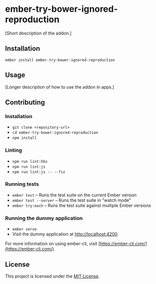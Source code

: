 ember-try-bower-ignored-reproduction
==============================================================================

[Short description of the addon.]

Installation
------------------------------------------------------------------------------

```
ember install ember-try-bower-ignored-reproduction
```


Usage
------------------------------------------------------------------------------

[Longer description of how to use the addon in apps.]


Contributing
------------------------------------------------------------------------------

### Installation

* `git clone <repository-url>`
* `cd ember-try-bower-ignored-reproduction`
* `npm install`

### Linting

* `npm run lint:hbs`
* `npm run lint:js`
* `npm run lint:js -- --fix`

### Running tests

* `ember test` – Runs the test suite on the current Ember version
* `ember test --server` – Runs the test suite in "watch mode"
* `ember try:each` – Runs the test suite against multiple Ember versions

### Running the dummy application

* `ember serve`
* Visit the dummy application at [http://localhost:4200](http://localhost:4200).

For more information on using ember-cli, visit [https://ember-cli.com/](https://ember-cli.com/).

License
------------------------------------------------------------------------------

This project is licensed under the [MIT License](LICENSE.md).
